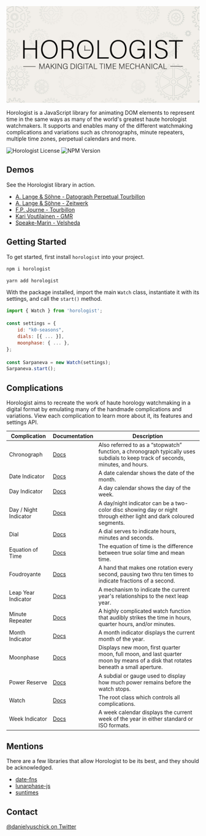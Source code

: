 <p align="center">
  <img src="assets/horologist-repo-image.jpg" alt="Horologist Logo - Making digital time mechanical" />
</p>

Horologist is a JavaScript library for animating DOM elements to represent time in the same ways as
many of the world's greatest haute horologist watchmakers. It supports and enables many of the
different watchmaking complications and variations such as chronographs, minute repeaters, multiple
time zones, perpetual calendars and more.

![Horologist License](https://img.shields.io/github/license/yuschick/horologist?style=for-the-badge)
![NPM Version](https://img.shields.io/npm/v/horologist?style=for-the-badge)

## Demos

See the Horologist library in action.

-   [A. Lange & Söhne - Datograph Perpetual Tourbillon](https://codepen.io/DanielYuschick/pen/gOemjmY)
-   [A. Lange & Söhne - Zeitwerk](https://codepen.io/DanielYuschick/pen/yYeRPm)
-   [F.P. Journe - Tourbillon](https://codepen.io/DanielYuschick/pen/QyoPoq)
-   [Kari Voutilainen - GMR](https://codepen.io/DanielYuschick/pen/wvmJMEX)
-   [Speake-Marin - Velsheda](https://codepen.io/DanielYuschick/pen/ZYLdmQ)

## Getting Started

To get started, first install `horologist` into your project.

```bash
npm i horologist
```

```
yarn add horologist
```

With the package installed, import the main `Watch` class, instantiate it with its settings, and
call the `start()` method.

```jsx
import { Watch } from 'horologist';

const settings = {
    id: "k0-seasons",
    dials: [{ ... }],
    moonphase: { ... },
};

const Sarpaneva = new Watch(settings);
Sarpaneva.start();
```

## Complications

Horologist aims to recreate the work of haute horology watchmaking in a digital format by emulating
many of the handmade complications and variations. View each complication to learn more about it,
its features and settings API.

| Complication          | Documentation                                                   | Description                                                                                                                       |
| --------------------- | --------------------------------------------------------------- | --------------------------------------------------------------------------------------------------------------------------------- |
| Chronograph           | [Docs](./packages/horologist/src/components/Chronograph/)       | Also referred to as a “stopwatch” function, a chronograph typically uses subdials to keep track of seconds, minutes, and hours.   |
| Date Indicator        | [Docs](./packages/horologist/src/components/DateIndicator/)     | A date calendar shows the date of the month.                                                                                      |
| Day Indicator         | [Docs](./packages/horologist/src/components/DayIndicator/)      | A day calendar shows the day of the week.                                                                                         |
| Day / Night Indicator | [Docs](./packages/horologist/src/components/DayNightIndicator/) | A day/night indicator can be a two-color disc showing day or night through either light and dark coloured segments.               |
| Dial                  | [Docs](./packages/horologist/src/components/Dial/)              | A dial serves to indicate hours, minutes and seconds.                                                                             |
| Equation of Time      | [Docs](./packages/horologist/src/components/EquationOfTime/)    | The equation of time is the difference between true solar time and mean time.                                                     |
| Foudroyante           | [Docs](./packages/horologist/src/components/Foudroyante/)       | A hand that makes one rotation every second, pausing two thru ten times to indicate fractions of a second.                        |
| Leap Year Indicator   | [Docs](./packages/horologist/src/components/LeapYearIndicator/) | A mechanism to indicate the current year's relationships to the next leap year.                                                   |
| Minute Repeater       | [Docs](./packages/horologist/src/components/MinuteRepeater/)    | A highly complicated watch function that audibly strikes the time in hours, quarter hours, and/or minutes.                        |
| Month Indicator       | [Docs](./packages/horologist/src/components/MonthIndicator/)    | A month indicator displays the current month of the year.                                                                         |
| Moonphase             | [Docs](./packages/horologist/src/components/Moonphase/)         | Displays new moon, first quarter moon, full moon, and last quarter moon by means of a disk that rotates beneath a small aperture. |
| Power Reserve         | [Docs](./packages/horologist/src/components/PowerReserve/)      | A subdial or gauge used to display how much power remains before the watch stops.                                                 |
| Watch                 | [Docs](./packages/horologist/src/components/Watch/)             | The root class which controls all complications.                                                                                  |
| Week Indicator        | [Docs](./packages/horologist/src/components/WeekIndicator/)     | A week calendar displays the current week of the year in either standard or ISO formats.                                          |

## Mentions

There are a few libraries that allow Horologist to be its best, and they should be acknowledged.

-   [date-fns](https://date-fns.org/)
-   [lunarphase-js](https://github.com/jasonsturges/lunarphase-js)
-   [suntimes](https://github.com/doniseferi/suntimes)

## Contact

[@danielyuschick on Twitter](http://www.twitter.com/danielyuschick)
